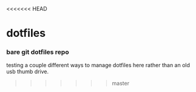<<<<<<< HEAD
# dotfiles

### bare git dotfiles repo
testing a couple different ways to manage dotfiles here rather than an old usb thumb drive.
>>>>>>> master
